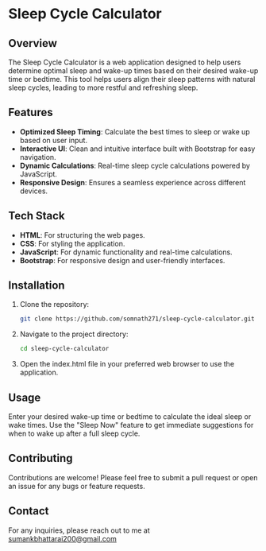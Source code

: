 # Sleep Cycle Calculator

## Overview

The Sleep Cycle Calculator is a web application designed to help users determine optimal sleep and wake-up times based on their desired wake-up time or bedtime. This tool helps users align their sleep patterns with natural sleep cycles, leading to more restful and refreshing sleep.

## Features

- **Optimized Sleep Timing**: Calculate the best times to sleep or wake up based on user input.
- **Interactive UI**: Clean and intuitive interface built with Bootstrap for easy navigation.
- **Dynamic Calculations**: Real-time sleep cycle calculations powered by JavaScript.
- **Responsive Design**: Ensures a seamless experience across different devices.

## Tech Stack

- **HTML**: For structuring the web pages.
- **CSS**: For styling the application.
- **JavaScript**: For dynamic functionality and real-time calculations.
- **Bootstrap**: For responsive design and user-friendly interfaces.

## Installation

1. Clone the repository:

   ```bash
   git clone https://github.com/somnath271/sleep-cycle-calculator.git
   
2. Navigate to the project directory:
   ```bash
   cd sleep-cycle-calculator

3. Open the index.html file in your preferred web browser to use the application.

## Usage

Enter your desired wake-up time or bedtime to calculate the ideal sleep or wake times.
Use the "Sleep Now" feature to get immediate suggestions for when to wake up after a full sleep cycle.

## Contributing

Contributions are welcome! Please feel free to submit a pull request or open an issue for any bugs or feature requests.

## Contact

For any inquiries, please reach out to me at sumankbhattarai200@gmail.com
